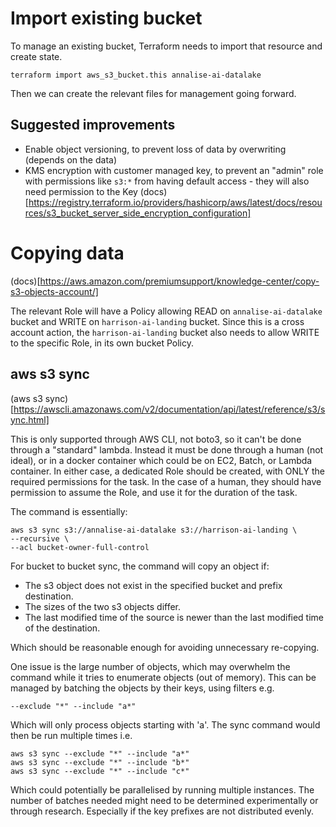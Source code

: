 # Import existing bucket
To manage an existing bucket, Terraform needs to import that resource and create state.
```
terraform import aws_s3_bucket.this annalise-ai-datalake
```
Then we can create the relevant files for management going forward.

## Suggested improvements
* Enable object versioning, to prevent loss of data by overwriting (depends on the data)
* KMS encryption with customer managed key, to prevent an "admin" role with permissions like `s3:*` from having default access - they will also need permission to the Key (docs)[https://registry.terraform.io/providers/hashicorp/aws/latest/docs/resources/s3_bucket_server_side_encryption_configuration]

# Copying data
(docs)[https://aws.amazon.com/premiumsupport/knowledge-center/copy-s3-objects-account/]

The relevant Role will have a Policy allowing READ on `annalise-ai-datalake` bucket and WRITE on `harrison-ai-landing` bucket.
Since this is a cross account action, the `harrison-ai-landing` bucket also needs to allow WRITE to the specific Role, in its own bucket Policy.

## aws s3 sync
(aws s3 sync)[https://awscli.amazonaws.com/v2/documentation/api/latest/reference/s3/sync.html]

This is only supported through AWS CLI, not boto3, so it can't be done through a "standard" lambda. Instead it must be done through a human (not ideal), or in a docker container which could be on EC2, Batch, or Lambda container.
In either case, a dedicated Role should be created, with ONLY the required permissions for the task. In the case of a human, they should have permission to assume the Role, and use it for the duration of the task.

The command is essentially:
```
aws s3 sync s3://annalise-ai-datalake s3://harrison-ai-landing \
--recursive \
--acl bucket-owner-full-control
```

For bucket to bucket sync, the command will copy an object if:
* The s3 object does not exist in the specified bucket and prefix destination.
* The sizes of the two s3 objects differ.
* The last modified time of the source is newer than the last modified time of the destination.

Which should be reasonable enough for avoiding unnecessary re-copying. 

One issue is the large number of objects, which may overwhelm the command while it tries to enumerate objects (out of memory). This can be managed by batching the objects by their keys, using filters e.g.
```
--exclude "*" --include "a*"
```
Which will only process objects starting with 'a'. The sync command would then be run multiple times i.e.
```
aws s3 sync --exclude "*" --include "a*"
aws s3 sync --exclude "*" --include "b*"
aws s3 sync --exclude "*" --include "c*"
```
Which could potentially be parallelised by running multiple instances.
The number of batches needed might need to be determined experimentally or through research. Especially if the key prefixes are not distributed evenly.
